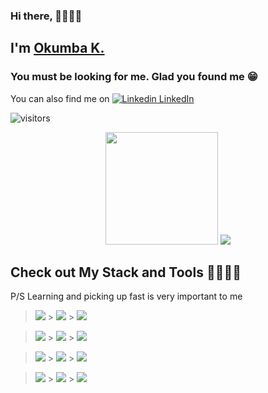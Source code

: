 ### Hi there, 👊🏿👊🏿

## I'm [Okumba K.](https:)

### You must be looking for me. Glad you found me 😁

You can also find me on [![Linkedin](https://i.stack.imgur.com/gVE0j.png) LinkedIn](https://www.linkedin.com/in/kelvin-okumba-33805921a/)

![visitors](https://visitor-badge.glitch.me/badge?page_id=${your.username}.${your.repo.id})

<p align="middle">
<img height="180em" src="https://github-readme-stats.vercel.app/api?username=kelvinokumba&show_icons=true&hide_border=true&&count_private=true&include_all_commits=true&show_icons=true&theme=gotham" />

<img src="https://github-readme-stats.vercel.app/api/top-langs/?username=anuraghazra&langs_count=5&hide=rust&layout=compact" />

</p>

## Check out My Stack and Tools 🏋🏿🏋🏿

P/S Learning and picking up fast is very important to me

> ![](https://img.shields.io/badge/Learning%20Fast-8/10-informational?style=for-the-badge&color=success) > ![](https://img.shields.io/badge/Java%20Spring%20Boot-6/10-informational?style=for-the-badge&color=success) > ![](https://img.shields.io/badge/Node%20JS-6/10-informational?style=for-the-badge&color=success)

> ![](https://img.shields.io/badge/kubernetes-5/10-informational?style=for-the-badge&color=success) > ![](https://img.shields.io/badge/Docker-7/10-informational?style=for-the-badge&color=success) > ![](https://img.shields.io/badge/Python%20Flask-6/10-informational?style=for-the-badge&color=success)

> ![](https://img.shields.io/badge/React%20Native/JS-6/10-informational?style=for-the-badge&color=success) > ![](https://img.shields.io/badge/Angular%20JS-6/10-informational?style=for-the-badge&color=success) > ![](https://img.shields.io/badge/Git%20&%20Github%20Actions-6/10-informational?style=for-the-badge&color=success)

> ![](https://img.shields.io/badge/Node%20JS-6/10-informational?style=for-the-badge&color=success) > ![](https://img.shields.io/badge/GraphQL-6/10-informational?style=for-the-badge&color=success) > ![](https://img.shields.io/badge/REST-7/10-informational?style=for-the-badge&color=success)
